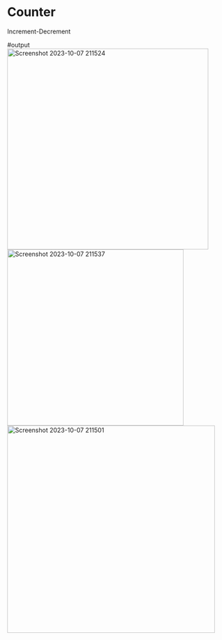 # Counter
Increment-Decrement

#output
<img width="462" alt="Screenshot 2023-10-07 211524" src="https://github.com/Shourya-Dubey/Counter/assets/113089951/50f764ae-ed05-4a66-b4c9-320d9ea85841">
<img width="405" alt="Screenshot 2023-10-07 211537" src="https://github.com/Shourya-Dubey/Counter/assets/113089951/aa49da12-d385-4c49-995e-64064014acf9">
<img width="477" alt="Screenshot 2023-10-07 211501" src="https://github.com/Shourya-Dubey/Counter/assets/113089951/1353a924-66b5-463c-9a17-9b81af8ca349">
